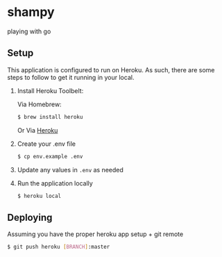 # shampy
playing with go

## Setup

This application is configured to run on Heroku. As such, there are some steps
to follow to get it running in your local.

1. Install Heroku Toolbelt:

    Via Homebrew: 

    ```sh
    $ brew install heroku
    ```

    Or Via [Heroku](https://toolbelt.heroku.com/)

2. Create your .env file

    ```sh
    $ cp env.example .env
    ```

3. Update any values in `.env` as needed

4. Run the application locally

    ```sh
    $ heroku local
    ```

## Deploying

Assuming you have the proper heroku app setup + git remote

```sh
$ git push heroku [BRANCH]:master
```

